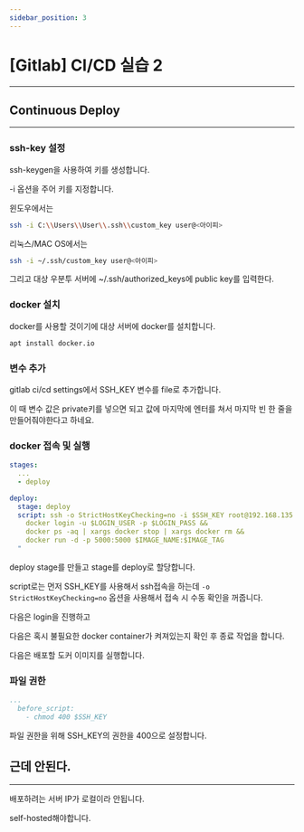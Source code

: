 ```yaml
---
sidebar_position: 3
---
```


# [Gitlab] CI/CD 실습 2
---

## Continuous Deploy
---

### ssh-key 설정

ssh-keygen을 사용하여 키를 생성합니다.

-i 옵션을 주어 키를 지정합니다.

윈도우에서는

```bash
ssh -i C:\\Users\\User\\.ssh\\custom_key user@<아이피>
```

리눅스/MAC OS에서는

```bash
ssh -i ~/.ssh/custom_key user@<아이피>
```

그리고 대상 우분투 서버에 ~/.ssh/authorized_keys에 public key를 입력한다.

### docker 설치

docker를 사용할 것이기에 대상 서버에 docker를 설치합니다.

```bash
apt install docker.io
```

### 변수 추가

gitlab ci/cd settings에서 SSH_KEY 변수를 file로 추가합니다.

이 때 변수 값은 private키를 넣으면 되고 값에 마지막에 엔터를 쳐서 마지막 빈 한 줄을 만들어줘야한다고 하네요.


### docker 접속 및 실행

```yaml
stages:
  ...
  - deploy

deploy:
  stage: deploy
  script: ssh -o StrictHostKeyChecking=no -i $SSH_KEY root@192.168.135.85 "
    docker login -u $LOGIN_USER -p $LOGIN_PASS &&
    docker ps -aq | xargs docker stop | xargs docker rm &&
    docker run -d -p 5000:5000 $IMAGE_NAME:$IMAGE_TAG
  "
```

deploy stage를 만들고 stage를 deploy로 할당합니다.

script로는 먼저 SSH_KEY를 사용해서 ssh접속을 하는데 `-o StrictHostKeyChecking=no` 옵션을 사용해서 접속 시 수동 확인을 꺼줍니다.

다음은 login을 진행하고

다음은 혹시 불필요한 docker container가 켜져있는지 확인 후 종료 작업을 합니다.

다음은 배포할 도커 이미지를 실행합니다.

### 파일 권한 

```yaml
...
  before_script:
    - chmod 400 $SSH_KEY
```

파일 권한을 위해 SSH_KEY의 권한을 400으로 설정합니다.


## 근데 안된다.
---

배포하려는 서버 IP가 로컬이라 안됩니다.

self-hosted해야합니다.